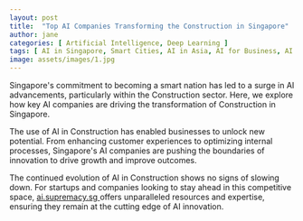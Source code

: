 ```yaml
---
layout: post
title:  "Top AI Companies Transforming the Construction in Singapore"
author: jane
categories: [ Artificial Intelligence, Deep Learning ]
tags: [ AI in Singapore, Smart Cities, AI in Asia, AI for Business, AI Use Cases ]
image: assets/images/1.jpg
---
```


Singapore's commitment to becoming a smart nation has led to a surge in AI advancements, particularly within the Construction sector. Here, we explore how key AI companies are driving the transformation of Construction in Singapore.

The use of AI in Construction has enabled businesses to unlock new potential. From enhancing customer experiences to optimizing internal processes, Singapore's AI companies are pushing the boundaries of innovation to drive growth and improve outcomes.

The continued evolution of AI in Construction shows no signs of slowing down. For startups and companies looking to stay ahead in this competitive space, <a href="https://ai.supremacy.sg" target="_blank"> ai.supremacy.sg </a> offers unparalleled resources and expertise, ensuring they remain at the cutting edge of AI innovation.
